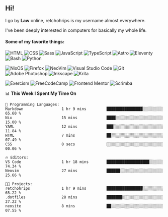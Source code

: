 ## Hi!

I go by **Law** online, retchohrips is my username almost everywhere.

I've been deeply interested in computers for basically my whole life.

#### Some of my favorite things:

![HTML](https://img.shields.io/badge/HTML-%23E34F26?style=flat&logo=html5&logoColor=white)
![CSS](https://img.shields.io/badge/CSS-%231572B6?style=flat&logo=css3&logoColor=white)
![Sass](https://img.shields.io/badge/Sass-%23CC6699?style=flat&logo=sass&logoColor=white)
![JavaScript](https://img.shields.io/badge/JavaScript-%23F7DF1E?style=flat&logo=javascript&logoColor=black)
![TypeScript](https://img.shields.io/badge/TypeScript-%233178C6?style=flat&logo=typescript&logoColor=white)
![Astro](https://img.shields.io/badge/Astro-%23BC52EE?style=flat&logo=astro&logoColor=white)
![Eleventy](https://img.shields.io/badge/Eleventy-black?style=flat&logo=eleventy&logoColor=white)
![Bash](https://img.shields.io/badge/Bash-%234EAA25?style=flat&logo=gnu-bash&logoColor=white)
![Python](https://img.shields.io/badge/Python-3670A0?style=flat&logo=python&logoColor=white)

![NixOS](https://img.shields.io/badge/NixOS-%235277C3?style=flat&logo=nixos&logoColor=white)
![Firefox](https://img.shields.io/badge/Firefox-FF7139?style=lat&logo=Firefox-Browser&logoColor=white)
![NeoVim](https://img.shields.io/badge/NeoVim-%2357A143?style=flat&logo=neovim&logoColor=white)
![Visual Studio Code](https://img.shields.io/badge/VS%20Code-0078d7.svg?style=flat&logo=visual-studio-code&logoColor=white)
![Git](https://img.shields.io/badge/Git-%23F05032?style=flat&logo=git&logoColor=white)
![Adobe Photoshop](https://img.shields.io/badge/Photoshop-%2331A8FF?style=flat&logo=adobe%20photoshop&logoColor=white)
![Inkscape](https://img.shields.io/badge/Inkscape-e0e0e0?style=flat&logo=inkscape&logoColor=080A13)
![Krita](https://img.shields.io/badge/Krita-203759?style=flat&logo=krita&logoColor=white)

![Exercism](https://img.shields.io/badge/Exercism-009CAB?style=flat&logo=exercism&logoColor=white)
![FreeCodeCamp](https://img.shields.io/badge/freeCodeCamp-%23123?style=flat&logo=freecodecamp&logoColor=white)
![Frontend Mentor](https://img.shields.io/badge/Frontend%20Mentor-%233F54A3?style=flat&logo=Frontend-Mentor&logoColor=white)
![Scrimba](https://img.shields.io/badge/Scrimba-2B283A?style=flat&logo=scrimba&logoColor=white)

<!--START_SECTION:waka-->
📊 **This Week I Spent My Time On** 

```text
💬 Programming Languages: 
Markdown                 1 hr 9 mins         ████████████████░░░░░░░░░   65.60 % 
Nix                      15 mins             ████░░░░░░░░░░░░░░░░░░░░░   15.00 % 
YAML                     12 mins             ███░░░░░░░░░░░░░░░░░░░░░░   11.84 % 
HTML                     7 mins              ██░░░░░░░░░░░░░░░░░░░░░░░   07.49 % 
CSS                      0 secs              ░░░░░░░░░░░░░░░░░░░░░░░░░   00.06 % 

🔥 Editors: 
VS Code                  1 hr 18 mins        ███████████████████░░░░░░   74.34 % 
Neovim                   27 mins             ██████░░░░░░░░░░░░░░░░░░░   25.66 % 

🐱‍💻 Projects: 
retchohrips              1 hr 9 mins         ████████████████░░░░░░░░░   65.22 % 
.dotfiles                28 mins             ███████░░░░░░░░░░░░░░░░░░   27.22 % 
neosite                  8 mins              ██░░░░░░░░░░░░░░░░░░░░░░░   07.55 % 
```


<!--END_SECTION:waka-->
